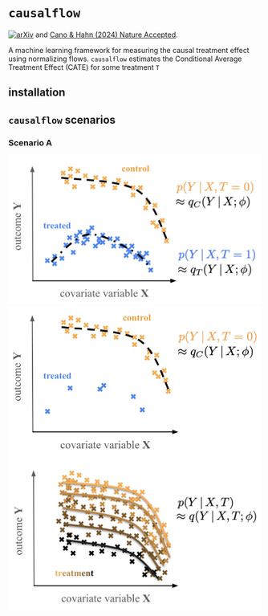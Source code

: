 # `causalflow`
[![arXiv](https://img.shields.io/badge/arxiv-2312.03843-b31b1b.svg)](https://arxiv.org/abs/2312.03843)
and [Cano & Hahn (2024) Nature Accepted]().

A machine learning framework for measuring the causal treatment effect using
normalizing flows. `causalflow` estimates the Conditional Average Treatment 
Effect (CATE) for some treatment `T`


## installation 



## `causalflow` scenarios

### Scenario A
![plot](./doc/images/scenarioa.png)
![plot](./doc/images/scenariob.png)
![plot](./doc/images/scenarioc.png)
